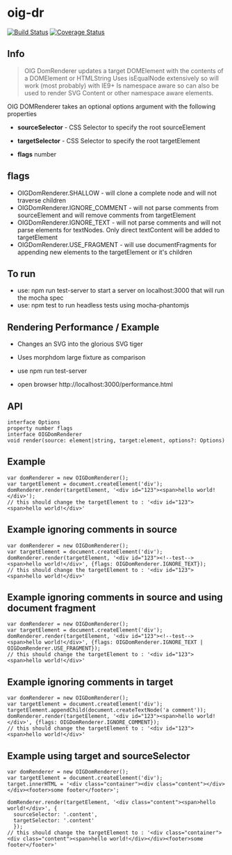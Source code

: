 # oig-dr

[![Build Status](https://travis-ci.org/shock01/oig-dr.svg?branch=master)](https://travis-ci.org/shock01/oig-dr)
[![Coverage Status](https://coveralls.io/repos/github/shock01/oig-dr/badge.svg?branch=master&unique123)](https://coveralls.io/github/shock01/oig-dr?branch=master)


## Info

> OIG DomRenderer updates a target DOMElement with the contents of a DOMElement or HTMLString
> Uses isEqualNode extensively so will work (most probably) with IE9+
> Is namespace aware so can also be used to render SVG Content or other namespace aware elements.

OIG DOMRenderer takes an optional options argument with the following properties
- **sourceSelector** - CSS Selector to specify the root sourceElement
- **targetSelector** - CSS Selector to specify the root targetElement

- **flags** number

## flags
- OIGDomRenderer.SHALLOW - will clone a complete node and will not traverse children
- OIGDomRenderer.IGNORE_COMMENT - will not parse comments from sourceElement and will remove comments from targetElement
- OIGDomRenderer.IGNORE_TEXT - will not parse comments and will not parse elements for textNodes. Only direct textContent will be added to targetElement
- OIGDomRenderer.USE_FRAGMENT - will use documentFragments for appending new elements to the targetElement or it's children
##

## To run

- use: npm run test-server to start a server on localhost:3000 that will run the mocha spec
- use: npm test to run headless tests using mocha-phantomjs

## Rendering Performance / Example

- Changes an SVG into the glorious SVG tiger
- Uses morphdom large fixture as comparison

- use npm run test-server
- open browser http://localhost:3000/performance.html

## API
```
interface Options
property number flags
interface OIGDomRenderer
void render(source: element|string, target:element, options?: Options)
```

## Example
```
var domRenderer = new OIGDomRenderer();
var targetElement = document.createElement('div');
domRenderer.render(targetElement, '<div id="123"><span>hello world!</div>');
// this should change the targetElement to : '<div id="123"><span>hello world!</div>'
```

## Example ignoring comments in source
```
var domRenderer = new OIGDomRenderer();
var targetElement = document.createElement('div');
domRenderer.render(targetElement, '<div id="123"><!--test--><span>hello world!</div>', {flags: OIGDomRenderer.IGNORE_TEXT});
// this should change the targetElement to : '<div id="123"><span>hello world!</div>'
```

## Example ignoring comments in source and using document fragment
```
var domRenderer = new OIGDomRenderer();
var targetElement = document.createElement('div');
domRenderer.render(targetElement, '<div id="123"><!--test--><span>hello world!</div>', {flags: OIGDomRenderer.IGNORE_TEXT | OIGDomRenderer.USE_FRAGMENT});
// this should change the targetElement to : '<div id="123"><span>hello world!</div>'
```

## Example ignoring comments in target
```
var domRenderer = new OIGDomRenderer();
var targetElement = document.createElement('div');
targetElement.appendChild(document.createTextNode('a comment'));
domRenderer.render(targetElement, '<div id="123"><span>hello world!</div>', {flags: OIGDomRenderer.IGNORE_COMMENT});
// this should change the targetElement to : '<div id="123"><span>hello world!</div>'
```


## Example using target and sourceSelector
```
var domRenderer = new OIGDomRenderer();
var targetElement = document.createElement('div');
target.innerHTML = '<div class="container"><div class="content"></div></div><footer>some footer</footer>';

domRenderer.render(targetElement, '<div class="content"><span>hello world!</div>', {
  sourceSelector: '.content',
  targetSelector: '.content'
  });
// this should change the targetElement to : '<div class="container"><div class="content"><span>hello world!</div></div><footer>some footer</footer>'
```
